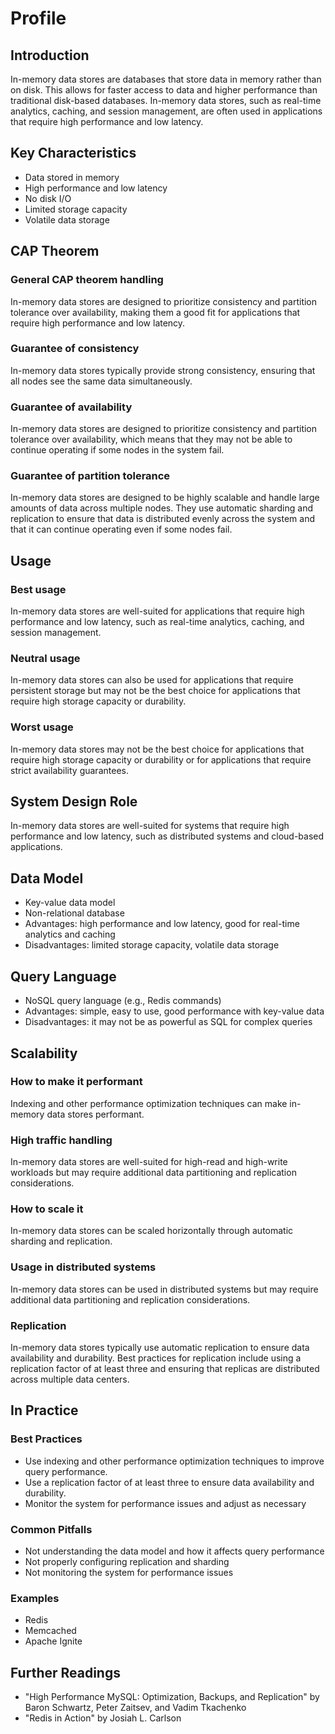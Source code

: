 # Profile

## **Introduction**

In-memory data stores are databases that store data in memory rather than on disk. This allows for faster access to data and higher performance than traditional disk-based databases. In-memory data stores, such as real-time analytics, caching, and session management, are often used in applications that require high performance and low latency.

## **Key Characteristics**

- Data stored in memory
- High performance and low latency
- No disk I/O
- Limited storage capacity
- Volatile data storage

## **CAP Theorem**

### **General CAP theorem handling**

In-memory data stores are designed to prioritize consistency and partition tolerance over availability, making them a good fit for applications that require high performance and low latency.

### **Guarantee of consistency**

In-memory data stores typically provide strong consistency, ensuring that all nodes see the same data simultaneously.

### **Guarantee of availability**

In-memory data stores are designed to prioritize consistency and partition tolerance over availability, which means that they may not be able to continue operating if some nodes in the system fail.

### **Guarantee of partition tolerance**

In-memory data stores are designed to be highly scalable and handle large amounts of data across multiple nodes. They use automatic sharding and replication to ensure that data is distributed evenly across the system and that it can continue operating even if some nodes fail.

## **Usage**

### **Best usage**

In-memory data stores are well-suited for applications that require high performance and low latency, such as real-time analytics, caching, and session management.

### **Neutral usage**

In-memory data stores can also be used for applications that require persistent storage but may not be the best choice for applications that require high storage capacity or durability.

### **Worst usage**

In-memory data stores may not be the best choice for applications that require high storage capacity or durability or for applications that require strict availability guarantees.

## **System Design Role**

In-memory data stores are well-suited for systems that require high performance and low latency, such as distributed systems and cloud-based applications.

## **Data Model**

- Key-value data model
- Non-relational database
- Advantages: high performance and low latency, good for real-time analytics and caching
- Disadvantages: limited storage capacity, volatile data storage

## **Query Language**

- NoSQL query language (e.g., Redis commands)
- Advantages: simple, easy to use, good performance with key-value data
- Disadvantages: it may not be as powerful as SQL for complex queries

## **Scalability**

### **How to make it performant**

Indexing and other performance optimization techniques can make in-memory data stores performant.

### **High traffic handling**

In-memory data stores are well-suited for high-read and high-write workloads but may require additional data partitioning and replication considerations.

### **How to scale it**

In-memory data stores can be scaled horizontally through automatic sharding and replication.

### **Usage in distributed systems**

In-memory data stores can be used in distributed systems but may require additional data partitioning and replication considerations.

### **Replication**

In-memory data stores typically use automatic replication to ensure data availability and durability. Best practices for replication include using a replication factor of at least three and ensuring that replicas are distributed across multiple data centers.

## In Practice

### Best Practices

- Use indexing and other performance optimization techniques to improve query performance.
- Use a replication factor of at least three to ensure data availability and durability.
- Monitor the system for performance issues and adjust as necessary

### Common Pitfalls

- Not understanding the data model and how it affects query performance
- Not properly configuring replication and sharding
- Not monitoring the system for performance issues

### Examples

- Redis
- Memcached
- Apache Ignite

## Further Readings

- "High Performance MySQL: Optimization, Backups, and Replication" by Baron Schwartz, Peter Zaitsev, and Vadim Tkachenko
- "Redis in Action" by Josiah L. Carlson
